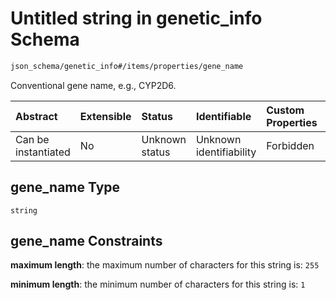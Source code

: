 # Untitled string in genetic\_info Schema

```txt
json_schema/genetic_info#/items/properties/gene_name
```

Conventional gene name, e.g., CYP2D6.

| Abstract            | Extensible | Status         | Identifiable            | Custom Properties | Additional Properties | Access Restrictions | Defined In                                                                                                   |
| :------------------ | :--------- | :------------- | :---------------------- | :---------------- | :-------------------- | :------------------ | :----------------------------------------------------------------------------------------------------------- |
| Can be instantiated | No         | Unknown status | Unknown identifiability | Forbidden         | Allowed               | none                | [genetic\_info.schema.json\*](../../out/schemas/sub-schemas/genetic_info.schema.json "open original schema") |

## gene\_name Type

`string`

## gene\_name Constraints

**maximum length**: the maximum number of characters for this string is: `255`

**minimum length**: the minimum number of characters for this string is: `1`
